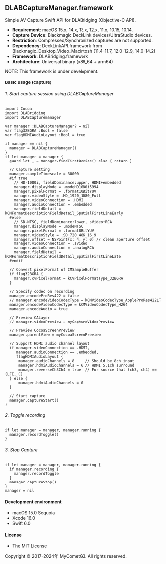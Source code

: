## DLABCaptureManager.framework

Simple AV Capture Swift API for DLABridging (Objective-C API).

- __Requirement__: macOS 15.x, 14.x, 13.x, 12.x, 11.x, 10.15, 10.14.
- __Capture Device__: Blackmagic DeckLink devices/UltraStudio devices.
- __Restriction__: Compressed/Synchronized captures are not supported.
- __Dependency__: DeckLinkAPI.framework from Blackmagic_Desktop_Video_Macintosh (11.4-11.7, 12.0-12.9, 14.0-14.2)
- __Framework__: DLABridging.framework
- __Architecture__: Universal binary (x86_64 + arm64)

NOTE: This framework is under development.

#### Basic usage (capture)

###### 1. Start capture session using DLABCaptureManager
    import Cocoa
    import DLABridging
    import DLABCapturemanager

    var manager :DLABCaptureManager? = nil
    var flag32BGRA :Bool = false
    var flagHDMIAudioLayout :Bool = true

    if manager == nil {
      manager = DLABCaptureManager()
    }
    if let manager = manager {
      guard let _ = manager.findFirstDevice() else { return }

      // Capture setting
      manager.sampleTimescale = 30000
      #if true
        // HD-1080i, fieldDominance:upper, HDMI+embedded
        manager.displayMode = .modeHD1080i5994
        manager.pixelFormat = .format10BitYUV
        manager.videoStyle = .HD_1920_1080_Full
        manager.videoConnection = .HDMI
        manager.audioConnection = .embedded
        manager.fieldDetail = kCMFormatDescriptionFieldDetail_SpatialFirstLineEarly
      #else
        // SD-NTSC, fieldDominance:lower, sVideo+RCA
        manager.displayMode = .modeNTSC
        manager.pixelFormat = .format8BitYUV
        manager.videoStyle = .SD_720_486_16_9
        manager.offset = NSPoint(x: 4, y: 0) // clean aperture offset
        manager.videoConnection = .sVideo
        manager.audioConnection = .analogRCA
        manager.fieldDetail = kCMFormatDescriptionFieldDetail_SpatialFirstLineLate
      #endif

      // Convert pixelFormat of CMSampleBuffer
      if flag32BGRA {
        manager.cvPixelFormat = kCVPixelFormatType_32BGRA
      }

      // Specify codec on recording
      manager.encodeProRes422 = false
      // manager.encodeVideoCodecType = kCMVideoCodecType_AppleProRes422LT
      manager.encodeVideoCodecType = kCMVideoCodecType_H264
      manager.encodeAudio = true

      // Preview CALayer
      // manager.videoPreview = myCaptureVideoPreview

      // Preview CocoaScreenPreview
      manager.parentView = myCocoaScreenPreview

      // Support HDMI audio channel layout
      if manager.videoConnection == .HDMI,
         manager.audioConnection == .embedded,
         flagHDMIAudioLayout {
          manager.audioChannels = 8     // Should be 8ch input
          manager.hdmiAudioChannels = 6 // HDMI 5.1ch surround
          manager.reverseCh3Ch4 = true  // For source that (ch3, ch4) == (LFE, C)
      } else {
          manager.hdmiAudioChannels = 0
      }

      // Start capture
      manager.captureStart()
    }

###### 2. Toggle recording
    if let manager = manager, manager.running {
      manager.recordToggle()        
    }

###### 3. Stop Capture
    if let manager = manager, manager.running {
      if manager.recording {
        manager.recordToggle
      }
      manager.captureStop()
    }
    manager = nil

#### Development environment
- macOS 15.0 Sequoia
- Xcode 16.0
- Swift 6.0

#### License
- The MIT License

Copyright © 2017-2024年 MyCometG3. All rights reserved.
